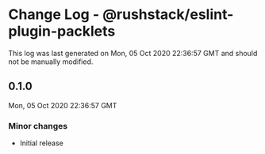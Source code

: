 # Change Log - @rushstack/eslint-plugin-packlets

This log was last generated on Mon, 05 Oct 2020 22:36:57 GMT and should not be manually modified.

## 0.1.0
Mon, 05 Oct 2020 22:36:57 GMT

### Minor changes

- Initial release

